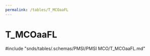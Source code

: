 ```yaml
---
permalink: /tables/T_MCOaaFL
---
```

# T\_MCOaaFL
<!-- SPDX-License-Identifier: MPL-2.0 -->

<!-- ATTENTION : Ne pas supprimer ou modifier la ligne ci-dessous -->
#include "snds/tables/.schemas/PMSI/PMSI MCO/T_MCOaaFL.md"
<!-- ATTENTION : Ne pas supprimer ou modifier la ligne ci-dessus -->
